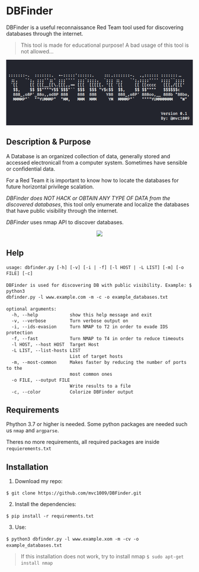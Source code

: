 # DBFinder
DBFinder is a useful reconnaissance Red Team tool used for discovering databases through the internet.

>This tool is made for educational purpose!  A bad usage of this tool is not allowed...

<p align="center">
<img src="src/banner_dbfinder.png">
</p>

## Description & Purpose
A Database is an organized collection of data, generally stored and accessed electronicall from a computer system. Sometimes have sensible or confidential data.

For a Red Team it is important to know how to locate the databases for future horizontal privilege scalation.

*DBFinder does NOT HACK or OBTAIN ANY TYPE OF DATA from the discovered databases*, this tool only enumerate and localize the databases that have public visibility through the internet.

*DBFinder* uses nmap API to discover databases.
<p align="center">
<img src="https://media.giphy.com/media/jsGtdrPxhAuGLBBNRa/giphy.gif">
</p>


## Help

```
usage: dbfinder.py [-h] [-v] [-i | -f] [-l HOST | -L LIST] [-m] [-o FILE] [-c]

DBFinder is used for discovering DB with public visibility. Example: $ python3
dbfinder.py -l www.example.com -m -c -o example_databases.txt

optional arguments:
  -h, --help            show this help message and exit
  -v, --verbose         Turn verbose output on
  -i, --ids-evasion     Turn NMAP to T2 in order to evade IDS protection
  -f, --fast            Turn NMAP to T4 in order to reduce timeouts
  -l HOST, --host HOST  Target Host
  -L LIST, --list-hosts LIST
                        List of target hosts
  -m, --most-common     Makes faster by reducing the number of ports to the
                        most common ones
  -o FILE, --output FILE
                        Write results to a file
  -c, --color           Colorize DBFinder output

```


## Requirements

Phython 3.7 or higher is needed. Some python packages are needed such us `nmap` and `argparse`.

Theres no more requirements, all required packages are inside `requierements.txt`


## Installation

1. Download my repo:

`$ git clone https://github.com/mvc1009/DBFinder.git`

2. Install the dependencies:

`$ pip install -r requirements.txt`

3. Use:

`$ python3 dbfinder.py -l www.example.xom -m -cv -o example_databases.txt`


>If this installation does not work, try to install nmap  `$ sudo apt-get install nmap`
